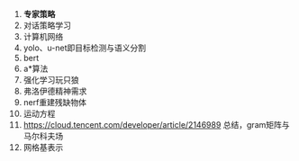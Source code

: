1. **专家策略**
2. 对话策略学习
3. 计算机网络
4. yolo、u-net即目标检测与语义分割
5. bert
6. a\*算法
8. 强化学习玩只狼
12. 弗洛伊德精神需求
14. nerf重建残缺物体
16. 运动方程
17. https://cloud.tencent.com/developer/article/2146989 总结，gram矩阵与马尔科夫场
18. 网格基表示